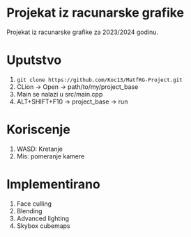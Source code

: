 # Projekat iz racunarske grafike 
 Projekat iz racunarske grafike za 2023/2024 godinu.

# Uputstvo
1. `git clone https://github.com/Koc13/MatfRG-Project.git`
2. CLion -> Open -> path/to/my/project_base
3. Main se nalazi u src/main.cpp 
4. ALT+SHIFT+F10 -> project_base -> run

# Koriscenje
1. WASD: Kretanje
2. Mis: pomeranje kamere

# Implementirano
1. Face culling
2. Blending
3. Advanced lighting
4. Skybox cubemaps
